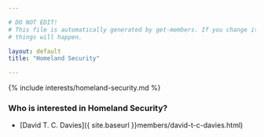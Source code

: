```yaml
---

# DO NOT EDIT!
# This file is automatically generated by get-members. If you change it, bad
# things will happen.

layout: default
title: "Homeland Security"

---
```


{% include interests/homeland-security.md %}

### Who is interested in Homeland Security?


* [David T. C. Davies]({ site.baseurl }}members/david-t-c-davies.html)
